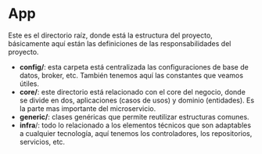 # App
Este es el directorio raíz, donde está la estructura del proyecto, básicamente aquí están las definiciones de las responsabilidades del proyecto. 

- **config/**:  esta carpeta está centralizada las configuraciones de base de datos, broker, etc. También tenemos aquí las constantes que veamos útiles. 
- **core/**: este directorio está relacionado con el core del negocio, donde se divide en dos, aplicaciones (casos de usos) y dominio (entidades). Es la parte mas importante del microservicio. 
- **generic/**: clases genéricas que permite reutilizar estructuras comunes. 
- **infra**/: todo lo relacionado a los elementos técnicos que son adaptables a cualquier tecnología, aquí tenemos los controladores, los repositorios, servicios, etc.  
